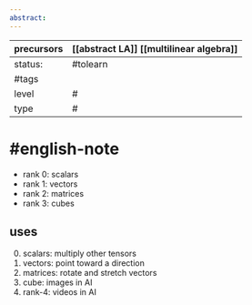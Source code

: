 ```yaml
---
abstract:
---
```

| precursors | [[abstract LA]] [[multilinear algebra]]  |
| ---------- | ---------------------------------------- |
| status:    | #tolearn                                 |
| #tags      |                                          |
| level      | #                                        |
| type       | #                                        |
# #english-note 
- rank 0: scalars
- rank 1: vectors
- rank 2: matrices
- rank 3: cubes
## uses
0. scalars: multiply other tensors
1. vectors: point toward a direction
2. matrices: rotate and stretch vectors
3. cube: images in AI
4. rank-4: videos in AI